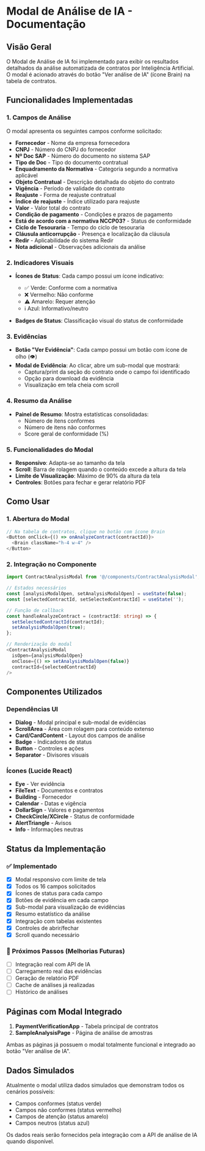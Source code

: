 # Modal de Análise de IA - Documentação

## Visão Geral

O Modal de Análise de IA foi implementado para exibir os resultados detalhados da análise automatizada de contratos por Inteligência Artificial. O modal é acionado através do botão "Ver análise de IA" (ícone Brain) na tabela de contratos.

## Funcionalidades Implementadas

### 1. **Campos de Análise**
O modal apresenta os seguintes campos conforme solicitado:

- **Fornecedor** - Nome da empresa fornecedora
- **CNPJ** - Número do CNPJ do fornecedor
- **Nº Doc SAP** - Número do documento no sistema SAP
- **Tipo de Doc** - Tipo do documento contratual
- **Enquadramento da Normativa** - Categoria segundo a normativa aplicável
- **Objeto Contratual** - Descrição detalhada do objeto do contrato
- **Vigência** - Período de validade do contrato
- **Reajuste** - Forma de reajuste contratual
- **Índice de reajuste** - Índice utilizado para reajuste
- **Valor** - Valor total do contrato
- **Condição de pagamento** - Condições e prazos de pagamento
- **Está de acordo com a normativa NCCP03?** - Status de conformidade
- **Ciclo de Tesouraria** - Tempo do ciclo de tesouraria
- **Cláusula anticorrupção** - Presença e localização da cláusula
- **Redir** - Aplicabilidade do sistema Redir
- **Nota adicional** - Observações adicionais da análise

### 2. **Indicadores Visuais**
- **Ícones de Status**: Cada campo possui um ícone indicativo:
  - ✅ Verde: Conforme com a normativa
  - ❌ Vermelho: Não conforme
  - ⚠️ Amarelo: Requer atenção
  - ℹ️ Azul: Informativo/neutro

- **Badges de Status**: Classificação visual do status de conformidade

### 3. **Evidências**
- **Botão "Ver Evidência"**: Cada campo possui um botão com ícone de olho (👁️)
- **Modal de Evidência**: Ao clicar, abre um sub-modal que mostrará:
  - Captura/print da seção do contrato onde o campo foi identificado
  - Opção para download da evidência
  - Visualização em tela cheia com scroll

### 4. **Resumo da Análise**
- **Painel de Resumo**: Mostra estatísticas consolidadas:
  - Número de itens conformes
  - Número de itens não conformes  
  - Score geral de conformidade (%)

### 5. **Funcionalidades do Modal**
- **Responsivo**: Adapta-se ao tamanho da tela
- **Scroll**: Barra de rolagem quando o conteúdo excede a altura da tela
- **Limite de Visualização**: Máximo de 90% da altura da tela
- **Controles**: Botões para fechar e gerar relatório PDF

## Como Usar

### 1. **Abertura do Modal**
```typescript
// Na tabela de contratos, clique no botão com ícone Brain
<Button onClick={() => onAnalyzeContract(contractId)}>
  <Brain className="h-4 w-4" />
</Button>
```

### 2. **Integração no Componente**
```typescript
import ContractAnalysisModal from '@/components/ContractAnalysisModal';

// Estados necessários
const [analysisModalOpen, setAnalysisModalOpen] = useState(false);
const [selectedContractId, setSelectedContractId] = useState('');

// Função de callback
const handleAnalyzeContract = (contractId: string) => {
  setSelectedContractId(contractId);
  setAnalysisModalOpen(true);
};

// Renderização do modal
<ContractAnalysisModal
  isOpen={analysisModalOpen}
  onClose={() => setAnalysisModalOpen(false)}
  contractId={selectedContractId}
/>
```

## Componentes Utilizados

### Dependências UI
- **Dialog** - Modal principal e sub-modal de evidências
- **ScrollArea** - Área com rolagem para conteúdo extenso
- **Card/CardContent** - Layout dos campos de análise
- **Badge** - Indicadores de status
- **Button** - Controles e ações
- **Separator** - Divisores visuais

### Ícones (Lucide React)
- **Eye** - Ver evidência
- **FileText** - Documentos e contratos
- **Building** - Fornecedor
- **Calendar** - Datas e vigência
- **DollarSign** - Valores e pagamentos
- **CheckCircle/XCircle** - Status de conformidade
- **AlertTriangle** - Avisos
- **Info** - Informações neutras

## Status da Implementação

### ✅ Implementado
- [x] Modal responsivo com limite de tela
- [x] Todos os 16 campos solicitados
- [x] Ícones de status para cada campo
- [x] Botões de evidência em cada campo
- [x] Sub-modal para visualização de evidências
- [x] Resumo estatístico da análise
- [x] Integração com tabelas existentes
- [x] Controles de abrir/fechar
- [x] Scroll quando necessário

### 🔄 Próximos Passos (Melhorias Futuras)
- [ ] Integração real com API de IA
- [ ] Carregamento real das evidências
- [ ] Geração de relatório PDF
- [ ] Cache de análises já realizadas
- [ ] Histórico de análises

## Páginas com Modal Integrado

1. **PaymentVerificationApp** - Tabela principal de contratos
2. **SampleAnalysisPage** - Página de análise de amostras

Ambas as páginas já possuem o modal totalmente funcional e integrado ao botão "Ver análise de IA".

## Dados Simulados

Atualmente o modal utiliza dados simulados que demonstram todos os cenários possíveis:
- Campos conformes (status verde)
- Campos não conformes (status vermelho) 
- Campos de atenção (status amarelo)
- Campos neutros (status azul)

Os dados reais serão fornecidos pela integração com a API de análise de IA quando disponível.
